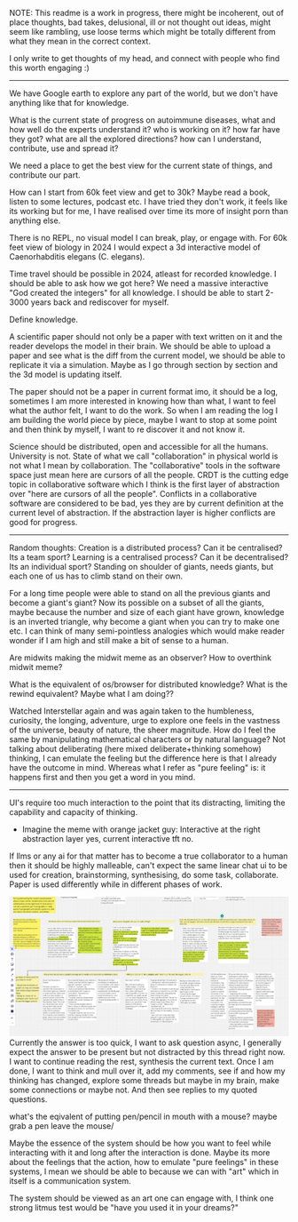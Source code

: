 NOTE: This readme is a work in progress, there might be incoherent, out of place thoughts, bad takes, delusional, ill or
not thought out ideas, might seem like rambling, use loose terms which might be totally different from what they mean in 
the correct context. 

I only write to get thoughts of my head, and connect with people who find this worth engaging :)


---

We have Google earth to explore any part of the world, but we don't have anything like that for knowledge. 

What is the current state of progress on autoimmune diseases, what and how well do the experts understand it? who is working on it? 
how far have they got? what are all the explored directions? how can I understand, contribute, use and spread it? 

We need a place to get the best view for the current state of things, and contribute our part.

How can I start from 60k feet view and get to 30k? Maybe read a book, listen to some lectures, podcast etc. I have tried
they don't work, it feels like its working but for me, I have realised over time its more of insight porn than anything else.

There is no REPL, no visual model I can break, play, or engage with. For 60k feet view of biology in 2024 I would expect a 3d interactive
model of Caenorhabditis elegans (C. elegans). 

Time travel should be possible in 2024, atleast for recorded knowledge. I should be able to ask how we got here?
We need a massive interactive "God created the integers" for all knowledge. I should be able to start 2-3000 years back
and rediscover for myself. 

Define knowledge. 

A scientific paper should not only be a paper with text written on it and the reader develops the model in their brain. 
We should be able to upload a paper and see what is the diff from the current model, we should be able to replicate it 
via a simulation. Maybe as I go through section by section and the 3d model is updating itself. 

The paper should not be a paper in current format imo, it should be a log, sometimes I am more interested in knowing how
than what, I want to feel what the author felt, I want to do the work. So when I am reading the log I am building the world
piece by piece, maybe I want to stop at some point and then think by myself, I want to re discover it and not know it. 

Science should be distributed, open and accessible for all the humans. University is not. 
State of what we call "collaboration" in physical world is not what I mean by collaboration. The "collaborative" tools
in the software space just mean here are cursors of all the people. CRDT is the cutting edge topic in collaborative software
which I think is the first layer of abstraction over "here are cursors of all the people". Conflicts in a collaborative 
software are considered to be bad, yes they are by current definition at the current level of abstraction. If the abstraction
layer is higher conflicts are good for progress. 


---

Random thoughts:
Creation is a distributed process? Can it be centralised? Its a team sport?
Learning is a centralised process? Can it be decentralised? Its an individual sport?
Standing on shoulder of giants, needs giants, but each one of us has to climb stand on their own.

For a long time people were able to stand on all the previous giants and become a giant's giant?
Now its possible on a subset of all the giants, maybe because the number and size of each giant have grown,
knowledge is an inverted triangle, why become a giant when you can try to make one etc. I can think of many semi-pointless
analogies which would make reader wonder if I am high and still make a bit of sense to a human.

Are midwits making the midwit meme as an observer? How to overthink midwit meme? 

What is the equivalent of os/browser for distributed knowledge? What is the rewind equivalent? Maybe what I am doing?? 

Watched Interstellar again and was again taken to the humbleness, curiosity, the longing, adventure, urge to explore one feels in the vastness of the universe, beauty of 
nature, the sheer magnitude. How do I feel the same by manipulating mathematical characters or by natural language? 
Not talking about deliberating (here mixed deliberate+thinking somehow) thinking, I can emulate the feeling but the difference
here is that I already have the outcome in mind. Whereas what I refer as "pure feeling" is: it happens 
first and then you get a word in you mind. 

---

UI's require too much interaction to the point that its distracting, limiting the capability and capacity of thinking. 

- Imagine the meme with orange jacket guy: Interactive at the right abstraction layer yes, current interactive tft no. 

If llms or any ai for that matter has to become a true collaborator to a human then it should be highly malleable, can't 
expect the same linear chat ui to be used for creation, brainstorming, synthesising, do some task, collaborate.
Paper is used differently while in different phases of work. 

![img.png](img.png)
Currently the answer is too quick, I want to ask question async, I generally expect the answer to be present but not 
distracted by this thread right now. I want to continue reading the rest, synthesis the current text. Once I am done, I
want to think and mull over it, add my comments, see if and how my thinking has changed, explore some threads but maybe
in my brain, make some connections or maybe not. And then see replies to my quoted questions. 


what's the eqivalent of putting pen/pencil in mouth with a mouse? maybe grab a pen leave the mouse/

Maybe the essence of the system should be how you want to feel while interacting with it and long after the interaction is done.
Maybe its more about the feelings that the action, how to emulate "pure feelings" in these systems, I mean we should be able to
because we can with "art" which in itself is a communication system. 

The system should be viewed as an art one can engage with, I think one strong litmus test would be "have you used it in your dreams?"
